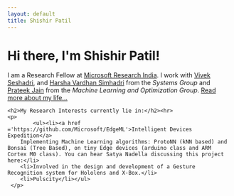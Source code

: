 ```yaml
---
layout: default
title: Shishir Patil
---
```

<div class="blurb">
	<h1>Hi there, I'm Shishir Patil!</h1>
	<p>I am a Research Fellow at <a href ='https://www.microsoft.com/en-us/research/lab/microsoft-research-india/'>Microsoft Research India</a>. I work with <a href='https://www.microsoft.com/en-us/research/people/visesha/'>Vivek Seshadri</a>, and <a href='http://harsha-simhadri.org/'>Harsha Vardhan Simhadri</a> from the <em>Systems Group</em> and <a href='http://www.prateekjain.org/'>Prateek Jain</a> from the <em>Machine Learning and Optimization Group</em>.   <a href="/about">Read more about my life...</a></p>
</div><!-- /.blurb -->

<div class="blurb"> 

    <h2>My Research Interests currently lie in:</h2><hr>
    <p>
            <ul><li><a href ='https://github.com/Microsoft/EdgeML'>Intelligent Devices Expedition</a>   
        Implementing Machine Learning algorithms: ProtoNN (kNN based) and Bonsai (Tree Based), on tiny Edge devices (arduino class and ARM Cortex M0 class). You can hear Satya Nadella discussing this project here:</li>
        <li>Involved in the design and development of a Gesture Recognition system for Hololens and X-Box.</li>
        <li>Pulscity</li></ul> 
     </p>

</div><!-- /.blurb -->





